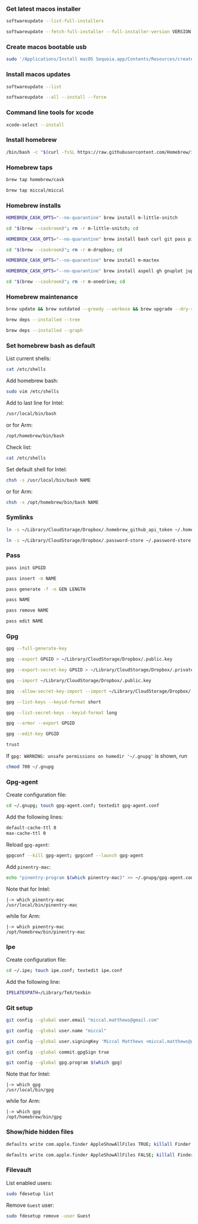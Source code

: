 ### Get latest macos installer
```bash
softwareupdate --list-full-installers
```
```bash
softwareupdate --fetch-full-installer --full-installer-version VERSION
```
### Create macos bootable usb
```bash
sudo '/Applications/Install macOS Sequoia.app/Contents/Resources/createinstallmedia' --volume /Volumes/Untitled --nointeraction
```
### Install macos updates
```bash
softwareupdate --list

softwareupdate --all --install --force
```
### Command line tools for xcode
```bash
xcode-select --install
```
### Install homebrew
```bash
/bin/bash -c "$(curl -fsSL https://raw.githubusercontent.com/Homebrew/install/HEAD/install.sh)"
```
### Homebrew taps
```bash
brew tap homebrew/cask

brew tap miccal/miccal
```
### Homebrew installs
```bash
HOMEBREW_CASK_OPTS="--no-quarantine" brew install m-little-snitch

cd "$(brew --caskroom)"; rm -r m-little-snitch; cd

HOMEBREW_CASK_OPTS="--no-quarantine" brew install bash curl git pass pinentry-mac vim m-dropbox m-keepingyouawake m-pearcleaner m-rectangle-pro

cd "$(brew --caskroom)"; rm -r m-dropbox; cd

HOMEBREW_CASK_OPTS="--no-quarantine" brew install m-mactex

HOMEBREW_CASK_OPTS="--no-quarantine" brew install aspell gh gnuplot jupyterlab mas pdftoipe pwgen rsync transmission-cli m-apparency m-etrecheckpro m-google-chrome m-ipe m-launchcontrol m-leader-key m-libreoffice m-mathpix-snipping-tool m-microsoft-outlook m-microsoft-teams m-mouseless m-mpv m-obs m-omnidisksweeper m-onedrive m-processspy m-proxyman m-sagemath m-slack m-suspicious-package m-tex-live-utility m-texshop m-textbuddy m-tor-browser m-zoomus

cd "$(brew --caskroom)"; rm -r m-onedrive; cd
```
### Homebrew maintenance
```bash
brew update && brew outdated --greedy --verbose && brew upgrade --dry-run && brew cleanup -s && rm -r -f "$(brew --cache)"

brew deps --installed --tree

brew deps --installed --graph
```
### Set homebrew bash as default
List current shells:
```bash
cat /etc/shells
```
Add homebrew bash:
```bash
sudo vim /etc/shells
```
Add to last line for Intel:
```bash
/usr/local/bin/bash
```
or for Arm:
```bash
/opt/homebrew/bin/bash
```
Check list:
```bash
cat /etc/shells
```
Set default shell for Intel:
```bash
chsh -s /usr/local/bin/bash NAME
```
or for Arm:
```bash
chsh -s /opt/homebrew/bin/bash NAME
```
### Symlinks
```bash
ln -s ~/Library/CloudStorage/Dropbox/.homebrew_github_api_token ~/.homebrew_github_api_token

ln -s ~/Library/CloudStorage/Dropbox/.password-store ~/.password-store
```
### Pass
```bash
pass init GPGID

pass insert -m NAME

pass generate -f -n GEN LENGTH

pass NAME

pass remove NAME

pass edit NAME
```
### Gpg
```bash
gpg --full-generate-key

gpg --export GPGID > ~/Library/CloudStorage/Dropbox/.public.key

gpg --export-secret-key GPGID > ~/Library/CloudStorage/Dropbox/.private.key

gpg --import ~/Library/CloudStorage/Dropbox/.public.key

gpg --allow-secret-key-import --import ~/Library/CloudStorage/Dropbox/.private.key

gpg --list-keys --keyid-format short

gpg --list-secret-keys --keyid-format long

gpg --armor --export GPGID

gpg --edit-key GPGID

trust
```
If `gpg: WARNING: unsafe permissions on homedir '~/.gnupg'` is shown, run
```bash
chmod 700 ~/.gnupg
```
### Gpg-agent
Create configuration file:
```bash
cd ~/.gnupg; touch gpg-agent.conf; textedit gpg-agent.conf
```
Add the following lines:
```bash
default-cache-ttl 0
max-cache-ttl 0
```
Reload `gpg-agent`:
```bash
gpgconf --kill gpg-agent; gpgconf --launch gpg-agent
```
Add `pinentry-mac`:
```bash
echo "pinentry-program $(which pinentry-mac)" >> ~/.gnupg/gpg-agent.conf
```
Note that for Intel:
```
|-> which pinentry-mac
/usr/local/bin/pinentry-mac
```
while for Arm:
```
|-> which pinentry-mac
/opt/homebrew/bin/pinentry-mac
```
### Ipe
Create configuration file:
```bash
cd ~/.ipe; touch ipe.conf; textedit ipe.conf
```
Add the following line:
```bash
IPELATEXPATH=/Library/TeX/texbin
```
### Git setup
```bash
git config --global user.email "miccal.matthews@gmail.com"

git config --global user.name "miccal"

git config --global user.signingKey 'Miccal Matthews <miccal.matthews@gmail.com>'

git config --global commit.gpgSign true

git config --global gpg.program $(which gpg)
```
Note that for Intel:
```
|-> which gpg
/usr/local/bin/gpg
```
while for Arm:
```
|-> which gpg
/opt/homebrew/bin/gpg
```
### Show/hide hidden files
```bash
defaults write com.apple.finder AppleShowAllFiles TRUE; killall Finder

defaults write com.apple.finder AppleShowAllFiles FALSE; killall Finder
```
### Filevault
List enabled users:
```bash
sudo fdesetup list
```
Remove `Guest` user:
```bash
sudo fdesetup remove -user Guest
```
